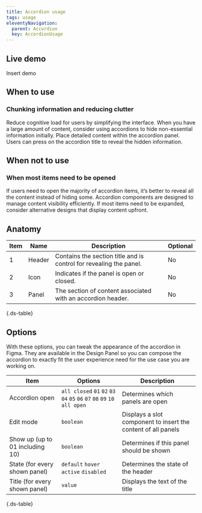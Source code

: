 ```yaml
---
title: Accordion usage
tags: usage
eleventyNavigation:
  parent: Accordion
  key: AccordionUsage
---
```

<section>

## Live demo

Insert demo

</section>

<section>

## When to use

### Chunking information and reducing clutter
Reduce cognitive load for users by simplifying the interface. When you have a large amount of content, consider using accordions to hide non-essential information initially. Place detailed content within the accordion panel. Users can press on the accordion title to reveal the hidden information.

</section>

<section>

## When not to use

### When most items need to be opened
If users need to open the majority of accordion items, it’s better to reveal all the content instead of hiding some.
Accordion components are designed to manage content visibility efficiently. If most items need to be expanded, consider alternative designs that display content upfront.

</section>

<section>

## Anatomy

<div class="ds-table-wrapper">

|Item|Name| Description | Optional|
|-|-|-|-|
|1|Header	|Contains the section title and is control for revealing the panel.|No|
|2|Icon	|Indicates if the panel is open or closed.|No|
|3|Panel	|The section of content associated with an accordion header.|No|

{.ds-table}

</div>

</section>

<section>

## Options

With these options, you can tweak the appearance of the accordion in Figma. They are available in the Design Panel so you can compose the accordion to exactly fit the user experience need for the use case you are working on.

<div class="ds-table-wrapper">

|Item|Options|Description|
|-|-|-|
|Accordion open|`all closed` `01` `02` `03` `04` `05` `06` `07` `08` `09` `10` `all open`|Determines which panels are open|
|Edit mode|`boolean`|Displays a slot component to insert the content of all panels |
|Show up (up to 01 including 10)|`boolean`|Determines if this panel should be shown |
|State (for every shown panel)|`default` `hover` `active` `disabled`|Determines the state of the header|
|Title (for every shown panel)|`value`|Displays the text of the title|

{.ds-table}
</div>

</section>
